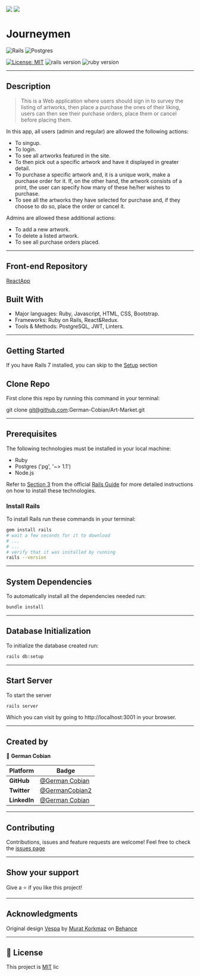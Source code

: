 ![](https://img.shields.io/badge/Microverse-blueviolet)
![](https://img.shields.io/static/v1?label=BY&message=German-cobian&color=red)


# Journeymen
![Rails](https://img.shields.io/badge/rails-%23CC0000.svg?style=for-the-badge&logo=ruby-on-rails&logoColor=white)
![Postgres](https://img.shields.io/badge/postgres-%23316192.svg?style=for-the-badge&logo=postgresql&logoColor=white)


[![License: MIT](https://img.shields.io/badge/License-MIT-blue.svg)](./MIT.md)
![rails version](https://img.shields.io/badge/Rails-7-red)
![ruby version](https://img.shields.io/badge/Ruby-3.x-yellow)
<hr>

## Description
> This is  a Web application where users should sign in to survey the listing of artworks, then place a purchase the ones of their liking, users can then see their purchase orders, place them or cancel before placing them.

In this app, all users (admin and regular) are allowed the following actions:
* To singup.
* To login.
* To see all artworks featured in the site.
* To then pick out a specific artwork and have it displayed in greater detail.
* To purchase a specific artwork and, it is a unique work, make a purchase order for it. If, on the other hand, the artwork consists of a print, the user can specify how many of these he/her wishes to purchase.
* To see all the artworks they have selected for purchase and, if they choose to do so, place the order or cancel it.

Admins are allowed these additional actions:
* To add a new artwork.
* To delete a listed artwork.
* To see all purchase orders placed.
<hr>

## Front-end Repository 

[ReactApp](https://github.com/German-Cobian/Journeyman-Back-End)


## Built With

- Major languages: Ruby, Javascript, HTML, CSS, Bootstrap.
- Frameworks: Ruby on Rails, React&Redux.
- Tools & Methods: PostgreSQL, JWT, Linters.
<hr>

## Getting Started

If you have Rails 7 installed, you can skip to the [Setup](#setup) section

## Clone Repo

First clone this repo by running this command in your terminal:

git clone git@github.com:German-Cobian/Art-Market.git

<hr>

## Prerequisites

The following technologies must be installed in your local machine:

 - Ruby
 - Postgres ('pg', '~> 1.1')
 - Node.js 

Refer to [Section 3](https://guides.rubyonrails.org/v5.1/getting_started.html#:~:text=3%20Creating%20a%20New%20Rails%20Project) from the official [Rails Guide](https://rubyonrails.org/) for more detailed instructions on how to install these technologies.

### Install Rails
To install Rails run these commands in your terminal:
~~~ bash
gem install rails
# wait a few seconds for it to download
# ...
# ...
# verify that it was installed by running
rails --version
~~~
<hr>

## System Dependencies

To automatically install all the dependencies needed run:

~~~ bash
bundle install
~~~
<hr>

## Database Initialization
To initialize the database created  run:
~~~ bash
rails db:setup
~~~
<hr>

## Start Server
To start the server
~~~ bash
rails server
~~~
Which you can visit by going to http://localhost:3001 in your browser.
<hr>

## Created by

 👤 **German Cobian**

Platform | Badge |
 --- | --- |
 **GitHub**  | [@German Cobian](https://github.com/German-Cobian)
 **Twitter** |[@GermanCobian2](https://twitter.com/GermanCobian2)
 **LinkedIn** | [@German Cobian](https://www.linkedin.com/in/german-cobian/)
<hr>
 
## Contributing

Contributions, issues and feature requests are welcome!
Feel free to check the [issues page](https://github.com/German-Cobian/Art-Market/issues)
<hr>

## Show your support

Give a ⭐️ if you like this project!
<hr>

## Acknowledgments

Original design [Vespa](https://www.behance.net/gallery/26425031/Vespa-Responsive-Redesign/modules/173005583) by [Murat Korkmaz](https://www.behance.net/muratk) on [Behance](https://www.behance.net/)
<hr>

## 📝 License

This project is [MIT](https://github.com/German-Cobian/Art-Market/blob/main/LICENSE) lic
